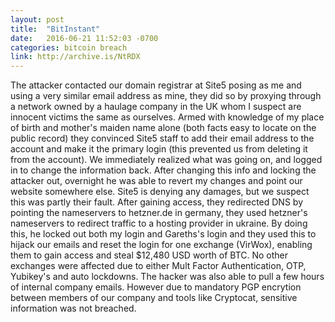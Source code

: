 ```yaml
---
layout: post
title:  "BitInstant"
date:   2016-06-21 11:52:03 -0700
categories: bitcoin breach
link: http://archive.is/NtRDX
---
```

The attacker contacted our domain registrar at Site5 posing as me and using a very similar email address as mine, they did so by proxying through a network owned by a haulage company in the UK whom I suspect are innocent victims the same as ourselves. Armed with knowledge of my place of birth and mother's maiden name alone (both facts easy to locate on the public record) they convinced Site5 staff to add their email address to the account and make it the primary login (this prevented us from deleting it from the account). We immediately realized what was going on, and logged in to change the information back. After changing this info and locking the attacker out, overnight he was able to revert my changes and point our website somewhere else. Site5 is denying any damages, but we suspect this was partly their fault.
After gaining access, they redirected DNS by pointing the nameservers to hetzner.de in germany, they used hetzner's nameservers to redirect traffic to a hosting provider in ukraine. By doing this, he locked out both my login and Gareths's login and they used this to hijack our emails and reset the login for one exchange (VirWox), enabling them to gain access and steal $12,480 USD worth of BTC. No other exchanges were affected due to either Mult Factor Authentication, OTP, Yubikey's and auto lockdowns.
The hacker was also able to pull a few hours of internal company emails. However due to mandatory PGP encrytion between members of our company and tools like Cryptocat, sensitive information was not breached. 
